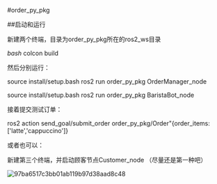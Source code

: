 #order_py_pkg

##启动和运行

新建两个终端，目录为order_py_pkg所在的ros2_ws目录

*bash*
colcon build

然后分别运行：

source install/setup.bash
ros2 run order_py_pkg OrderManager_node

source install/setup.bash
ros2 run order_py_pkg BaristaBot_node

接着提交测试订单：

ros2 action send_goal/submit_order order_py_pkg/Order"{order_items:['latte','cappuccino']}

或者也可以：

新建第三个终端，并启动顾客节点Customer_node
（尽量还是第一种吧）

![97ba6517c3bb01ab119b97d38aad8c48](https://github.com/user-attachments/assets/9185fa43-20de-43fd-9e55-144d39e391c7)



